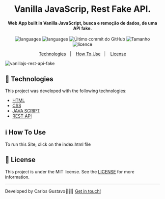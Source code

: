 <h1 align="center">
Vanilla JavaScrip, Rest Fake API.
</h1>
<h4 align="center">
Web App built in Vanilla JavaScript, busca e remoção de dados, de uma API fake.
</h4>
<p align="center">
   <img alt="languages" src="https://img.shields.io/github/languages/top/carlosgustavo/vanillajs-rest-api-fake">
  <img alt="languages" src="https://img.shields.io/github/languages/count/carlosgustavo/vanillajs-rest-api-fake">
  <img alt="Último commit do GitHub" src="https://img.shields.io/github/last-commit/carlosgustavo/vanillajs-rest-api-fake">
  <img alt="Tamanho" src="https://img.shields.io/github/repo-size/carlosgustavo/vanillajs-rest-api-fake">
  <img alt="licence" src="https://img.shields.io/github/license/carlosgustavo/vanillajs-rest-api-fake">
</p>
<p align="center">
  <a href="#rocket-technologies"">Technologies</a>&nbsp;&nbsp;&nbsp;|&nbsp;&nbsp;&nbsp;
  <a href="#information_source-how-to-use">How To Use</a>&nbsp;&nbsp;&nbsp;|&nbsp;&nbsp;&nbsp;
  <a href="#memo-license">License</a>
</p>
                         
![vanillajs-rest-api-fake](https://user-images.githubusercontent.com/53797220/95375627-41721e00-08b6-11eb-9a3d-6f5b7b1a2726.gif)
                         
## :rocket: Technologies

This project was developed with the following technologies:

-  [HTML](https://www.w3schools.com/html/)
-  [CSS](https://www.w3schools.com/css/)
-  [JAVA SCRIPT](https://www.javascript.com/)
-  [REST-API](https://reqres.in/)
## :information_source: How To Use

To run this Site, click on the index.html file

## :memo: License
This project is under the MIT license. See the [LICENSE](https://github.com/carlosgustavo/css-site-register-boxmodal/blob/master/LICENSE) for more information.

---

Developed by Carlos Gustavo👨🏻‍💻️ [Get in touch!](https://www.linkedin.com/in/carlos-gustavo-a71757190/)
